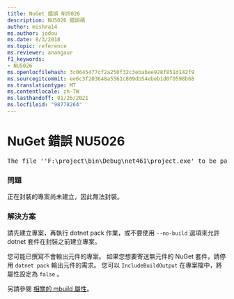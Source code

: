 ```yaml
---
title: NuGet 錯誤 NU5026
description: NU5026 錯誤碼
author: mishra14
ms.author: jodou
ms.date: 8/3/2018
ms.topic: reference
ms.reviewer: anangaur
f1_keywords:
- NU5026
ms.openlocfilehash: 3c0645477cf2a250f32c3ebabee928f851d142f9
ms.sourcegitcommit: ee6c3f203648a5561c809db54ebeb1d0f0598b68
ms.translationtype: MT
ms.contentlocale: zh-TW
ms.lasthandoff: 01/26/2021
ms.locfileid: "98778264"
---
```

# <a name="nuget-error-nu5026"></a>NuGet 錯誤 NU5026
<pre>The file ''F:\project\bin\Debug\net461\project.exe' to be packed was not found on disk.</pre>

### <a name="issue"></a>問題

正在封裝的專案尚未建立，因此無法封裝。


### <a name="solution"></a>解決方案

請先建立專案，再執行 dotnet pack 作業，或不要使用 `--no-build` 選項來允許 dotnet 套件在封裝之前建立專案。

您可能已撰寫不會輸出元件的專案。 如果您想要寄送無元件的 NuGet 套件，請停用 `dotnet pack` 輸出元件的需求。 您可以 `IncludeBuildOutput` 在專案檔中，將屬性設定為 `false` 。

另請參閱 [相關的 mbuild 屬性](../msbuild-targets.md#output-assemblies)。

